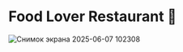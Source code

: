 # Food Lover Restaurant 🍔



![Снимок экрана 2025-06-07 102308](https://github.com/user-attachments/assets/12cbc3b4-8a9d-4210-90b1-8111d9881e71)
